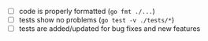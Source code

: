 <!--
Thank you for your pull request.
Check following steps to help us land your changes:
Change [ ] to [x] for completed items.
-->

- [ ] code is properly formatted (`go fmt ./...`)
- [ ] tests show no problems (`go test -v ./tests/*`)
- [ ] tests are added/updated for bug fixes and new features
